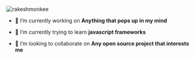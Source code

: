 
<p align="left"> <img src="https://komarev.com/ghpvc/?username=rakeshmonkee&label=Profile%20views&color=0e75b6&style=flat" alt="rakeshmonkee" /> </p>

- 🔭 I’m currently working on **Anything that pops up in my mind**

- 🌱 I’m currently trying to learn **javascript frameworks**

- 👯 I’m looking to collaborate on **Any open source project that interests me**

